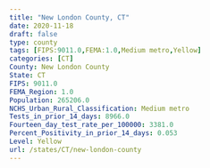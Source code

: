 ```yaml
---
title: "New London County, CT"
date: 2020-11-18
draft: false
type: county
tags: [FIPS:9011.0,FEMA:1.0,Medium metro,Yellow]
categories: [CT]
County: New London County
State: CT
FIPS: 9011.0
FEMA_Region: 1.0
Population: 265206.0
NCHS_Urban_Rural_Classification: Medium metro
Tests_in_prior_14_days: 8966.0
Fourteen_day_test_rate_per_100000: 3381.0
Percent_Positivity_in_prior_14_days: 0.053
Level: Yellow
url: /states/CT/new-london-county
---
```



